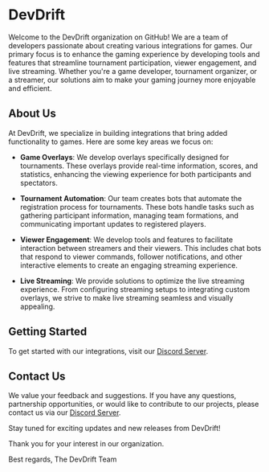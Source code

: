 # DevDrift

Welcome to the DevDrift organization on GitHub! We are a team of developers passionate about creating various integrations for games. Our primary focus is to enhance the gaming experience by developing tools and features that streamline tournament participation, viewer engagement, and live streaming. Whether you're a game developer, tournament organizer, or a streamer, our solutions aim to make your gaming journey more enjoyable and efficient.

## About Us

At DevDrift, we specialize in building integrations that bring added functionality to games. Here are some key areas we focus on:

- **Game Overlays**: We develop overlays specifically designed for tournaments. These overlays provide real-time information, scores, and statistics, enhancing the viewing experience for both participants and spectators.

- **Tournament Automation**: Our team creates bots that automate the registration process for tournaments. These bots handle tasks such as gathering participant information, managing team formations, and communicating important updates to registered players.

- **Viewer Engagement**: We develop tools and features to facilitate interaction between streamers and their viewers. This includes chat bots that respond to viewer commands, follower notifications, and other interactive elements to create an engaging streaming experience.

- **Live Streaming**: We provide solutions to optimize the live streaming experience. From configuring streaming setups to integrating custom overlays, we strive to make live streaming seamless and visually appealing.

## Getting Started

To get started with our integrations, visit our [Discord Server](https://discord.com/invite/wrTaqyEzN6).

## Contact Us

We value your feedback and suggestions. If you have any questions, partnership opportunities, or would like to contribute to our projects, please contact us via our [Discord Server](https://discord.com/invite/wrTaqyEzN6).

Stay tuned for exciting updates and new releases from DevDrift!

Thank you for your interest in our organization.

Best regards,
The DevDrift Team
